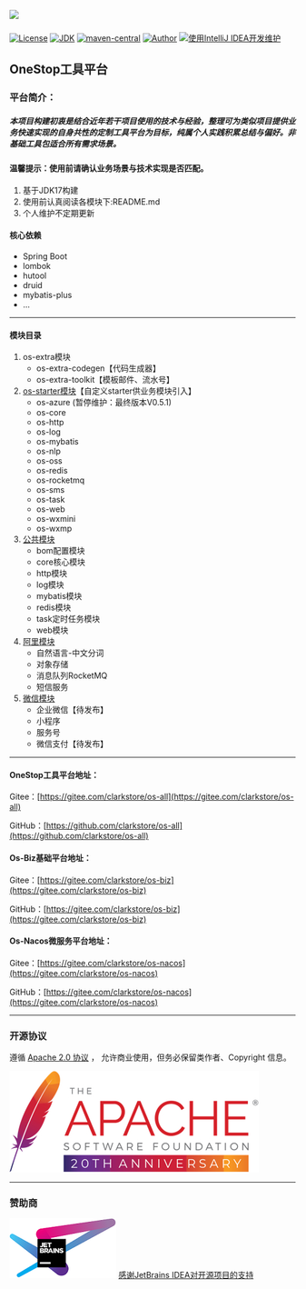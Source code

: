 [![](logo.png)](https://*.png "一站")
----
[![License](https://img.shields.io/badge/License-Apache--2.0-brightgreen.svg)](https://www.apache.org/licenses/LICENSE-2.0)
[![JDK](https://img.shields.io/badge/JDK-1.8+-green.svg)](https://www.oracle.com/technetwork/java/javase/downloads/index.html)
[![maven-central](https://maven-badges.herokuapp.com/maven-central/com.github.clarkstore/os-all/badge.svg)](https://maven-badges.herokuapp.com/maven-central/com.github.clarkstore/os-all)
[![Author](https://img.shields.io/badge/OneStop%20Author-Clark-blue.svg)](https://gitee.com/clarkstore/os-all/guide/donate)
[![使用IntelliJ IDEA开发维护](https://img.shields.io/badge/IntelliJ%20IDEA-提供支持-blue.svg)](https://www.jetbrains.com/?from=os-all)

## OneStop工具平台
### 平台简介：
##### 本项目构建初衷是结合近年若干项目使用的技术与经验，整理可为类似项目提供业务快速实现的自身共性的定制工具平台为目标，纯属个人实践积累总结与偏好。非基础工具包适合所有需求场景。

#### 温馨提示：使用前请确认业务场景与技术实现是否匹配。
1. 基于JDK17构建
2. 使用前认真阅读各模块下:README.md
3. 个人维护不定期更新

#### 核心依赖
- Spring Boot
- lombok
- hutool
- druid
- mybatis-plus
- ...

---
#### 模块目录
1. os-extra模块
   - os-extra-codegen【代码生成器】
   - os-extra-toolkit【模板邮件、流水号】
2. [os-starter模块](os-starter/README.md)【自定义starter供业务模块引入】
   - os-azure (暂停维护：最终版本V0.5.1)
   - os-core
   - os-http
   - os-log
   - os-mybatis
   - os-nlp
   - os-oss
   - os-redis
   - os-rocketmq
   - os-sms
   - os-task
   - os-web
   - os-wxmini
   - os-wxmp
3. [公共模块](os-common/README.md)
   - bom配置模块
   - core核心模块
   - http模块
   - log模块
   - mybatis模块
   - redis模块
   - task定时任务模块
   - web模块
4. [阿里模块](os-ali/README.md)
   - 自然语言-中文分词
   - 对象存储
   - 消息队列RocketMQ
   - 短信服务
5. [微信模块](os-wx/README.md)
   - 企业微信【待发布】
   - 小程序
   - 服务号
   - 微信支付【待发布】

---

#### OneStop工具平台地址：
Gitee：[https://gitee.com/clarkstore/os-all](https://gitee.com/clarkstore/os-all)

GitHub：[https://github.com/clarkstore/os-all](https://github.com/clarkstore/os-all)

#### Os-Biz基础平台地址：
Gitee：[https://gitee.com/clarkstore/os-biz](https://gitee.com/clarkstore/os-biz)

GitHub：[https://gitee.com/clarkstore/os-biz](https://gitee.com/clarkstore/os-biz)

#### Os-Nacos微服务平台地址：
Gitee：[https://gitee.com/clarkstore/os-nacos](https://gitee.com/clarkstore/os-nacos)

GitHub：[https://gitee.com/clarkstore/os-nacos](https://gitee.com/clarkstore/os-nacos)

---
### 开源协议
遵循 [Apache 2.0 协议](https://www.apache.org/licenses/LICENSE-2.0.html) ，
允许商业使用，但务必保留类作者、Copyright 信息。

![](apache.png)

---
### 赞助商
[![JetBrains IDEA](jetbrains.png)](https://jb.gg/OpenSource)
[感谢JetBrains IDEA对开源项目的支持](https://jb.gg/OpenSource)